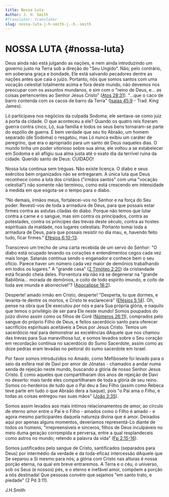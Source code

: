 ```yaml
---
title: Nossa Luta
Author: J. H. Smith
#Translator: translator
slug: nossa-luta-j-h-smith-j.-h.-smith
---
```


# NOSSA LUTA {#nossa-luta}

Deus ainda não está julgando as nações, e nem ainda introduzindo um governo justo na Terra sob a direção do &quot;Seu Ungido&quot;. Não; pelo contrário, em soberana graça e bondade, Ele está salvando pecadores dentre as nações antes que caia o juízo. Portanto, nós que somos santos com uma vocação celestial totalmente acima e fora deste mundo, não devemos nos preocupar com os assuntos mundanos, e sim com o &quot;reino de Deus, e... as coisas pertencentes ao Senhor Jesus Cristo&quot; ([Atos 28:31](http://mysword.info/b?r=Act_28:31)). &quot;...que o caco de barro contenda com os cacos de barro da Terra&quot; ([Isaías 45:9](http://mysword.info/b?r=Isa_45:9) - Trad. King James).

Ló participava nos negócios da culpada Sodoma; ele sentava-se como juiz à porta da cidade. O que aconteceu a ele? Quando os quatro reis fizeram guerra contra cinco, Ló, sua família e todos os seus bens tornaram-se parte do espólio de guerra. É bem verdade que seu tio Abraão, um homem separado (de Sodoma) o resgatou, mas Ló nunca exibiu um caráter de peregrino, que era o apropriado para um santo de Deus naqueles dias. O mundo tinha um poder vitorioso sobre sua alma; ele voltou a se estabelecer em Sodoma e ali afligiu sua alma justa até o exato dia da terrível ruína da cidade. Querido santo de Deus: CUIDADO!

Nossa luta continua sem tréguas. Não existe licença. O diabo e seus exércitos bem organizados não se entregaram. A única luta que Deus reconhece como a luta dos cristãos (&quot;irmãos santos&quot; com uma &quot;vocação celestial&quot;) não somente não terminou, como está crescendo em intensidade à medida em que esgota-se o tempo para o diabo.

&quot;No demais, irmãos meus, fortalecei-vos no Senhor e na força do Seu poder. Revesti-vos de toda a armadura de Deus, para que possais estar firmes contra as astutas ciladas do diabo. Porque não temos que lutar contra a carne e o sangue, mas sim contra os principados, contra as potestades, contra os príncipes das trevas deste século, contra as hostes espirituais da maldade, nos lugares celestiais. Portanto tomai toda a armadura de Deus, para que possais resistir no dia mau, e, havendo feito tudo, ficar firmes.&quot; [Efésios 6:10-13](http://mysword.info/b?r=Eph_6:10-13).

Transcrevo um trecho de uma carta recebida de um servo do Senhor: &quot;O diabo está ocupado levando os corações e entendimentos cegos cada vez mais longe. Satanás continua sendo o enganador e conhece bem o seu ofício. Parece haver um número cada vez maior de demônios trabalhando em todos os lugares.&quot; A &quot;grande casa&quot; ([2 Timóteo 2:20](http://mysword.info/b?r=2Ti_2:20)) da cristandade está ficando cheia deles. Porventura ela não irá se degenerar na &quot;grande Babilônia... morada de demônios, e coito de todo espírito imundo, e coito de toda ave imunda e aborrecível&quot;? ([Apocalipse 18:2](http://mysword.info/b?r=Rev_18:2)).

Desperte! amado irmão em Cristo, desperte! &quot;Desperta, tu que dormes, e levanta-te dentre os mortos, e Cristo te esclarecerá&quot; ([Efésios 5:14](http://mysword.info/b?r=Eph_5:14)). Oh, pense na obra que Ele executou por nós e para Sua própria glória, e naquilo que temos o privilégio de ser para Ele neste mundo! Somos poupados do juízo divino assim como os filhos de Coré ([Números 26:11](http://mysword.info/b?r=Num_26:11)), comprados pelo sangue do próprio Filho de Deus, e feitos sacerdócio santo para oferecer sacrifícios espirituais aceitáveis a Deus por Jesus Cristo. Temos um sacerdócio real para demonstrar as excelências dAquele que nos chamou das trevas para Sua maravilhosa luz, e somos levados sobre o Seu coração em recordação contínua no sacerdócio do Sumo Sacerdote, assim como as doze pedras eram levadas no peitoral do sumo sacerdote em Israel.

Por favor somos introduzidos no Amado, como Mefibosete foi levado para o seio da esfera real de Davi por amor de Jônatas - chamados a andar numa senda de rejeição neste mundo, buscando a glória de nosso Senhor Jesus Cristo. É como aqueles que compartilharam dos anos de rejeição de Davi no deserto: mais tarde eles compartilharam de toda a glória de seu reino. Somos co-herdeiros de tudo que o Pai deu a Seu Filho (assim como Rebeca teve parte em tudo o que Abraão dera a Isaque), pois &quot;o Pai ama o Filho, e todas as coisas entregou nas suas mãos&quot; ([João 3:35](http://mysword.info/b?r=Joh_3:35)).

Somos assim levados aos mais íntimos relacionamentos de amor, ao círculo de eterno amor entre o Pai e o Filho - amados como o Filho é amado - e agora mesmo participantes daquela natureza divina que é amor. Deixados aqui por apenas alguns momentos, deveríamos representá-Lo diante de todos os homens, &quot;irrepreensíveis e sinceros, filhos de Deus inculpáveis no meio duma geração corrompida e perversa, entre a qual resplandeceis como astros no mundo; retendo a palavra da vida&quot; ([Fp 2:15-16](http://mysword.info/b?r=Php_2:15-16)).

Somos justificados pelo sangue de Cristo, santificados (separados para Deus) por intermédio da verdade e da toda-eficaz intercessão dAquele que Se separou a Si mesmo para nós; a glória com Cristo nas alturas é nossa porção eterna, na qual em breve entraremos. A Terra e o céu, o universo, sob os Seus (e nossos) pés, e o eterno e inefável amor, compõem a porção a nós destinada! Que pessoas convém que sejamos &quot;em santo trato, e piedade&quot; (2 Pd 3:11).

J.H.Smith